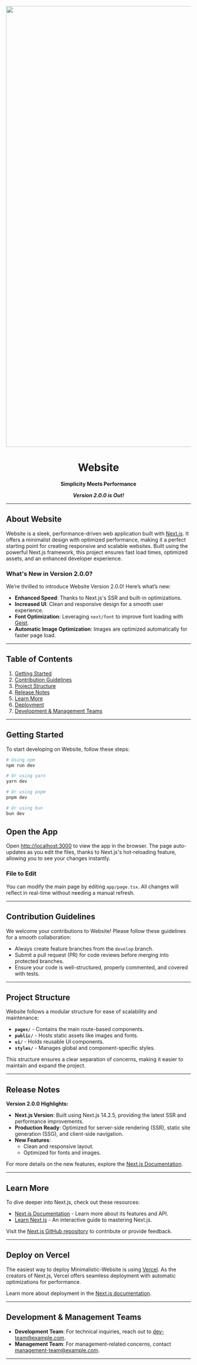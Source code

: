 
<div align="center">
  <img src="https://github.com/user-attachments/assets/f829e555-2c3b-4b48-b5f3-a969410949d8" alt="Minimalistic Website Logo" width="1200"/>

  # Website
  
  **Simplicity Meets Performance**
  
  **_Version 2.0.0 is Out!_**
</div>

---

## About Website

Website is a sleek, performance-driven web application built with [Next.js](https://nextjs.org/). It offers a minimalist design with optimized performance, making it a perfect starting point for creating responsive and scalable websites. Built using the powerful Next.js framework, this project ensures fast load times, optimized assets, and an enhanced developer experience.

### **What's New in Version 2.0.0?**

We’re thrilled to introduce Website Version 2.0.0! Here’s what’s new:

- **Enhanced Speed**: Thanks to Next.js's SSR and built-in optimizations.
- **Increased UI**: Clean and responsive design for a smooth user experience.
- **Font Optimization**: Leveraging `next/font` to improve font loading with [Geist](https://vercel.com/font).
- **Automatic Image Optimization**: Images are optimized automatically for faster page load.

---

## Table of Contents

1. [Getting Started](#getting-started)
2. [Contribution Guidelines](#contribution-guidelines)
3. [Project Structure](#project-structure)
4. [Release Notes](#release-notes)
5. [Learn More](#learn-more)
6. [Deployment](#deploy-on-vercel)
7. [Development & Management Teams](#development--management-teams)

---

## Getting Started

To start developing on Website, follow these steps:

```bash
# Using npm
npm run dev

# Or using yarn
yarn dev

# Or using pnpm
pnpm dev

# Or using bun
bun dev
```

## Open the App

Open [http://localhost:3000](http://localhost:3000) to view the app in the browser. The page auto-updates as you edit the files, thanks to Next.js's hot-reloading feature, allowing you to see your changes instantly.

### File to Edit

You can modify the main page by editing `app/page.tsx`. All changes will reflect in real-time without needing a manual refresh.

---

## Contribution Guidelines

We welcome your contributions to Website! Please follow these guidelines for a smooth collaboration:

- Always create feature branches from the `develop` branch.
- Submit a pull request (PR) for code reviews before merging into protected branches.
- Ensure your code is well-structured, properly commented, and covered with tests.

---

## Project Structure

Website follows a modular structure for ease of scalability and maintenance:

- **`pages/`** - Contains the main route-based components.
- **`public/`** - Hosts static assets like images and fonts.
- **`ui/`** - Holds reusable UI components.
- **`styles/`** - Manages global and component-specific styles.

This structure ensures a clear separation of concerns, making it easier to maintain and expand the project.

---

## Release Notes

**Version 2.0.0 Highlights:**

- **Next.js Version**: Built using Next.js 14.2.5, providing the latest SSR and performance improvements.
- **Production Ready**: Optimized for server-side rendering (SSR), static site generation (SSG), and client-side navigation.
- **New Features**:
  - Clean and responsive layout.
  - Optimized for fonts and images.

For more details on the new features, explore the [Next.js Documentation](https://nextjs.org/docs).

---

## Learn More

To dive deeper into Next.js, check out these resources:

- [Next.js Documentation](https://nextjs.org/docs) - Learn more about its features and API.
- [Learn Next.js](https://nextjs.org/learn) - An interactive guide to mastering Next.js.

Visit the [Next.js GitHub repository](https://github.com/vercel/next.js) to contribute or provide feedback.

---

## Deploy on Vercel

The easiest way to deploy Minimalistic-Website is using [Vercel](https://vercel.com/new?utm_medium=default-template&filter=next.js&utm_source=create-next-app&utm_campaign=create-next-app-readme). As the creators of Next.js, Vercel offers seamless deployment with automatic optimizations for performance.

Learn more about deployment in the [Next.js documentation](https://nextjs.org/docs/app/building-your-application/deploying).

---

## Development & Management Teams

- **Development Team**: For technical inquiries, reach out to [dev-team@example.com](mailto:dev-team@example.com).
- **Management Team**: For management-related concerns, contact [management-team@example.com](mailto:management-team@example.com).

---
